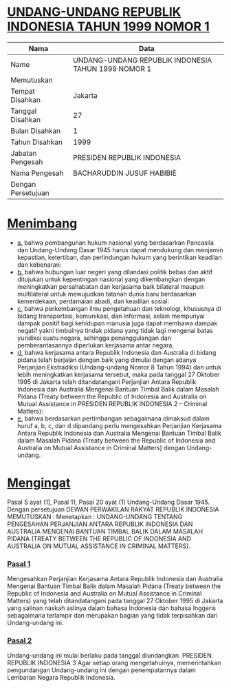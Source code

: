 # [UNDANG-UNDANG REPUBLIK INDONESIA TAHUN 1999 NOMOR 1](http://example.org/legal/document/uu/1999/1)

| Nama | Data |
| ------ | ----- |
|Name|UNDANG-UNDANG REPUBLIK INDONESIA TAHUN 1999 NOMOR 1|
|Memutuskan||
|Tempat Disahkan|Jakarta|
|Tanggal Disahkan|27|
|Bulan Disahkan|1|
|Tahun Disahkan|1999|
|Jabatan Pengesah|PRESIDEN REPUBLIK INDONESIA|
|Nama Pengesah|BACHARUDDIN JUSUF HABIBIE|
|Dengan Persetujuan||
# [Menimbang](http://example.org/legal/document/uu/1999/1/menimbang)

* [a.](http://example.org/legal/document/uu/1999/1/menimbang/point/a) bahwa pembangunan hukum nasional yang berdasarkan Pancasila dan Undang-Undang Dasar 1945 harus dapat mendukung dan menjamin kepastian, ketertiban, dan perlindungan hukum yang berintikan keadilan dan kebenaran:
* [b.](http://example.org/legal/document/uu/1999/1/menimbang/point/b) bahwa hubungan luar negeri yang dilandasi politik bebas dan aktif ditujukan untuk kepentingan nasional yang dikembangkan dengan meningkatkan persahabatan dan kerjasama baik bilateral maupun multilateral untuk mewujudkan tatanan dunia baru berdasarkan kemerdekaan, perdamaian abadi, dan keadilan sosial:
* [c.](http://example.org/legal/document/uu/1999/1/menimbang/point/c) bahwa perkembangan ilmu pengetahuan dan teknologi, khususnya di bidang transportasi, komunikasi, dan informasi, selain mempunyai dampak positif bagi kehidupan manusia juga dapat membawa dampak negatif yakni timbulnya tindak pidana yang tidak lagi mengenal batas yuridiksi suatu negara, sehingga penanggulangan dan pemberantasannya diperlukan kerjasama antar negara,
* [d.](http://example.org/legal/document/uu/1999/1/menimbang/point/d) bahwa kerjasama antara Republik Indonesia dan Australia di bidang pidana telah berjalan dengan baik yang dimulai dengan adanya Perjanjian Ekstradiksi (Undang-undang Nomor 8 Tahun 1994) dan untuk lebih meningkatkan kerjasama tersebut, maka pada tanggal 27 Oktober 1995 di Jakarta telah ditandatangani Perjanjian Antara Republik Indonesia dan Australia Mengenai Bantuan Timbal Balik dalam Masalah Pidana (Treaty between the Republic of Indonesia and Australia on Mutual Assistance in PRESIDEN REPUBLIK INDONESIA 2 - Criminal Matters):
* [e.](http://example.org/legal/document/uu/1999/1/menimbang/point/e) bahwa berdasarkan pertimbangan sebagaimana dimaksud dalam huruf a, b, c, dan d dipandang perlu mengesahkan Perjanjian Kerjasama Antara Republik Indonesia dan Australia Mengenai Bantuan Timbal Balik dalam Masalah Pidana (Treaty between the Republic of Indonesia and Australia on Mutual Assistance in Criminal Matters) dengan Undang-undang.
# [Mengingat](http://example.org/legal/document/uu/1999/1/mengingat)
Pasal S ayat (1), Pasal 11, Pasal 20 ayat (1) Undang-Undang Dasar 1945. Dengan persetujuan DEWAN PERWAKILAN RAKYAT REPUBLIK INDONESIA MEMUTUSKAN : Menetapkan : UNDANG-UNDANG TENTANG PENGESAHAN PERJANJIAN ANTARA REPUBLIK INDONESIA DAN AUSTRALIA MENGENAI BANTUAN TIMBAL BALIK DALAM MASALAH PIDANA (TREATY BETWEEN THE REPUBLIC OF INDONESIA AND AUSTRALIA ON MUTUAL ASSISTANCE IN CRIMINAL MATTERS).

### [Pasal 1](http://example.org/legal/document/uu/1999/1/pasal/0001)
Mengesahkan Perjanjian Kerjasama Antara Republik Indonesia dan Australia Mengenai Bantuan Timbal Balik dalam Masalah Pidana (Treaty between the Republic of Indonesia and Australia on Mutual Assistance in Criminal Matters) yang telah ditandatangani pada tanggal 27 Oktober 1995 di Jakarta yang salinan naskah aslinya dalam bahasa Indonesia dan bahasa Inggeris sebagaimana terlampir dan merupakan bagian yang tidak terpisahkan dari Undang-undang ini.


### [Pasal 2](http://example.org/legal/document/uu/1999/1/pasal/0002)
Undang-undang ini mulai berlaku pada tanggal diundangkan. PRESIDEN REPUBLIK INDONESIA 3 Agar setiap orang mengetahuinya, memerintahkan pengundangan Undang-undang ini dengan penempatannya dalam Lembaran Negara Republik Indonesia.
